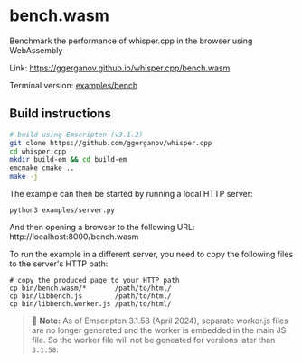 # bench.wasm

Benchmark the performance of whisper.cpp in the browser using WebAssembly

Link: https://ggerganov.github.io/whisper.cpp/bench.wasm

Terminal version: [examples/bench](/examples/bench)

## Build instructions

```bash
# build using Emscripten (v3.1.2)
git clone https://github.com/ggerganov/whisper.cpp
cd whisper.cpp
mkdir build-em && cd build-em
emcmake cmake ..
make -j
```
The example can then be started by running a local HTTP server:
```console
python3 examples/server.py
```
And then opening a browser to the following URL:
http://localhost:8000/bench.wasm

To run the example in a different server, you need to copy the following files
to the server's HTTP path:
```
# copy the produced page to your HTTP path
cp bin/bench.wasm/*       /path/to/html/
cp bin/libbench.js        /path/to/html/
cp bin/libbench.worker.js /path/to/html/
```

> 📝 **Note:** As of Emscripten 3.1.58 (April 2024), separate worker.js files are no
> longer generated and the worker is embedded in the main JS file. So the worker
> file will not be geneated for versions later than `3.1.58`.

